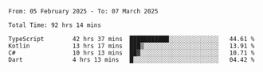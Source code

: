 <!--START_SECTION:waka-->

```abap
From: 05 February 2025 - To: 07 March 2025

Total Time: 92 hrs 14 mins

TypeScript        42 hrs 37 mins  ███████████░░░░░░░░░░░░░░   44.61 %
Kotlin            13 hrs 17 mins  ███▒░░░░░░░░░░░░░░░░░░░░░   13.91 %
C#                10 hrs 13 mins  ██▓░░░░░░░░░░░░░░░░░░░░░░   10.71 %
Dart              4 hrs 13 mins   █░░░░░░░░░░░░░░░░░░░░░░░░   04.42 %
```

<!--END_SECTION:waka-->
